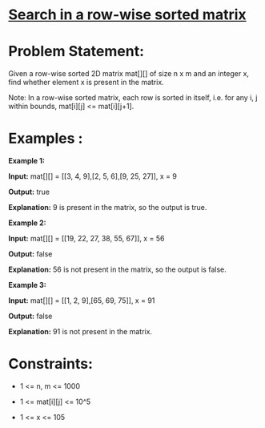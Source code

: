 # [Search in a row-wise sorted matrix](https://github.com/surya8980/December-2024-Daily-Problems/blob/main/GeeksForGeeks/23-Dec-2024/Search%20in%20a%20row-wise%20sorted%20matrix.java)
# Problem Statement:
Given a row-wise sorted 2D matrix mat[][] of size n x m and an integer x, find whether element x is present in the matrix.

Note: In a row-wise sorted matrix, each row is sorted in itself, i.e. for any i, j within bounds, mat[i][j] <= mat[i][j+1].

# Examples :

**Example 1:**

**Input:** mat[][] = [[3, 4, 9],[2, 5, 6],[9, 25, 27]], x = 9

**Output:** true

**Explanation:** 9 is present in the matrix, so the output is true.

**Example 2:**

**Input:** mat[][] = [[19, 22, 27, 38, 55, 67]], x = 56

**Output:** false

**Explanation:** 56 is not present in the matrix, so the output is false.

**Example 3:**

**Input:** mat[][] = [[1, 2, 9],[65, 69, 75]], x = 91

**Output:** false 

**Explanation:** 91 is not present in the matrix.

# Constraints:
- 1 <= n, m <= 1000

- 1 <= mat[i][j] <= 10^5
  
- 1 <= x <= 105
